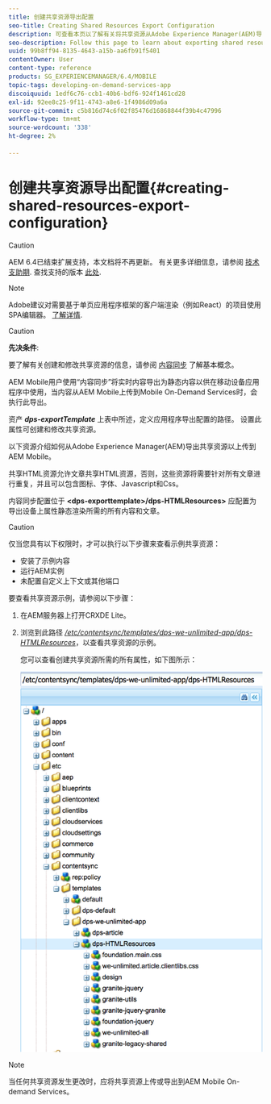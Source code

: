 ```yaml
---
title: 创建共享资源导出配置
seo-title: Creating Shared Resources Export Configuration
description: 可查看本页以了解有关将共享资源从Adobe Experience Manager(AEM)导出以上传到AEM Mobile的信息。
seo-description: Follow this page to learn about exporting shared resources from Adobe Experience Manager (AEM) for upload to AEM Mobile.
uuid: 99b8ff94-8135-4643-a15b-aa6fb91f5401
contentOwner: User
content-type: reference
products: SG_EXPERIENCEMANAGER/6.4/MOBILE
topic-tags: developing-on-demand-services-app
discoiquuid: 1edf6c76-ccb1-40b6-bdf6-924f1461cd28
exl-id: 92ee8c25-9f11-4743-a8e6-1f4986d09a6a
source-git-commit: c5b816d74c6f02f85476d16868844f39b4c47996
workflow-type: tm+mt
source-wordcount: '338'
ht-degree: 2%

---
```


# 创建共享资源导出配置{#creating-shared-resources-export-configuration}

>[!CAUTION]
>
>AEM 6.4已结束扩展支持，本文档将不再更新。 有关更多详细信息，请参阅 [技术支助期](https://helpx.adobe.com/cn/support/programs/eol-matrix.html). 查找支持的版本 [此处](https://experienceleague.adobe.com/docs/).

>[!NOTE]
>
>Adobe建议对需要基于单页应用程序框架的客户端渲染（例如React）的项目使用SPA编辑器。 [了解详情](/help/sites-developing/spa-overview.md).

>[!CAUTION]
>
>**先决条件**:
>
>要了解有关创建和修改共享资源的信息，请参阅 [内容同步](/help/mobile/mobile-ondemand-contentsync.md) 了解基本概念。

AEM Mobile用户使用“内容同步”将实时内容导出为静态内容以供在移动设备应用程序中使用，当内容从AEM Mobile上传到Mobile On-Demand Services时，会执行此导出。

资产 ***dps-exportTemplate*** 上表中所述，定义应用程序导出配置的路径。 设置此属性可创建和修改共享资源。

以下资源介绍如何从Adobe Experience Manager(AEM)导出共享资源以上传到AEM Mobile。

共享HTML资源允许文章共享HTML资源，否则，这些资源将需要针对所有文章进行重复，并且可以包含图标、字体、Javascript和Css。

内容同步配置位于 **&lt;dps-exporttemplate>/dps-HTMLResources>** 应配置为导出设备上属性静态渲染所需的所有内容和文章。

>[!CAUTION]
>
>仅当您具有以下权限时，才可以执行以下步骤来查看示例共享资源：
>
>* 安装了示例内容
>* 运行AEM实例
>* 未配置自定义上下文或其他端口
>


要查看共享资源示例，请参阅以下步骤：

1. 在AEM服务器上打开CRXDE Lite。
1. 浏览到此路径 *[/etc/contentsync/templates/dps-we-unlimited-app/dps-HTMLResources](http://localhost:4502/crx/de/index.jsp#/etc/contentsync/templates/dps-we-unlimited-app/dps-HTMLResources)*，以查看共享资源的示例。

   您可以查看创建共享资源所需的所有属性，如下图所示：

   ![chlimage_1-145](assets/chlimage_1-145.png)

>[!NOTE]
>
>当任何共享资源发生更改时，应将共享资源上传或导出到AEM Mobile On-demand Services。
